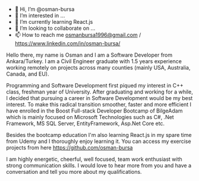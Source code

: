 - 👋 Hi, I’m @osman-bursa
- 👀 I’m interested in ...
- 🌱 I’m currently learning React.js
- 💞️ I’m looking to collaborate on ...
- 📫 How to reach me osmanbursa1996@gmail.com / https://www.linkedin.com/in/osman-bursa/

<!---
osman-bursa/osman-bursa is a ✨ special ✨ repository because its `README.md` (this file) appears on your GitHub profile.
You can click the Preview link to take a look at your changes.
--->

Hello there, my name is Osman and I am a Software Developer from Ankara/Turkey. I am a Civil Engineer graduate with 1.5 years experience working remotely on projects across many counties (mainly USA, Australia, Canada, and EU).

Programming and Software Development first piqued my interest in C++ class, freshman year of University. After graduating and working for a while, I decided that pursuing a career in Software Development would be my best interest. To make this radical transition smoother, faster and more efficient I have enrolled in the Boost Full-stack Developer Bootcamp of BilgeAdam which is mainly focused on Microsoft Technologies such as C#, .Net Framework, MS SQL Server, EntityFramework, Asp.Net Core etc.

Besides the bootcamp education I'm also learning React.js in my spare time from Udemy and I thoroughly enjoy learning it. You can access my exercise projects from here 
https://github.com/osman-bursa

I am highly energetic, cheerful, well focused, team work enthusiast with strong communication skills. I would love to hear more from you and have a conversation and tell you more about my qualifications. 
